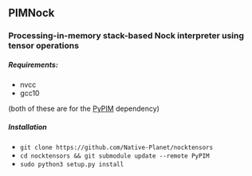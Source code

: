 ## PIMNock

### Processing-in-memory stack-based Nock interpreter using tensor operations

##### Requirements:

- nvcc
- gcc10

(both of these are for the [PyPIM](https://github.com/oleitersdorf/PyPIM) dependency)

##### Installation

- `git clone https://github.com/Native-Planet/nocktensors`
- `cd nocktensors && git submodule update --remote PyPIM`
- `sudo python3 setup.py install`